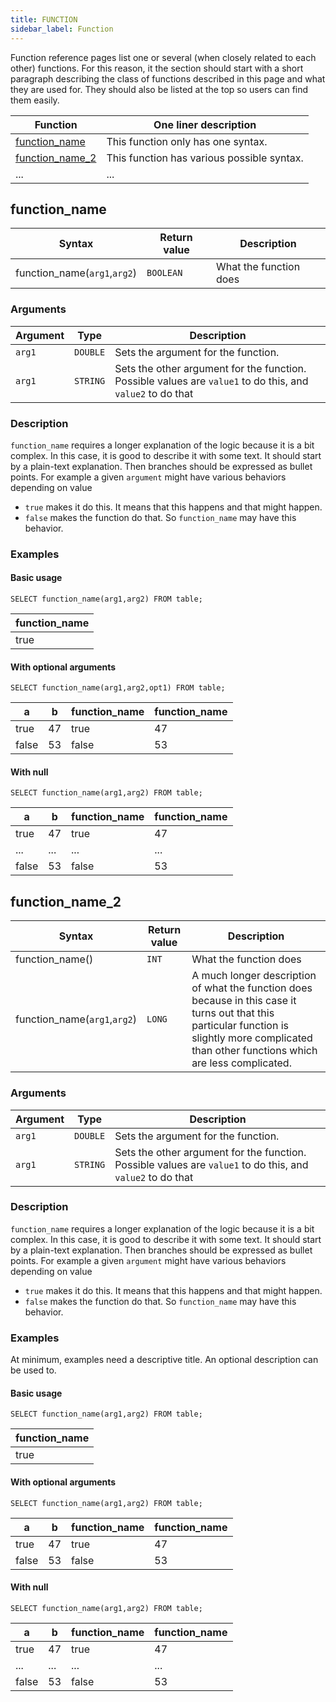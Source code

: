 ```yaml
---
title: FUNCTION
sidebar_label: Function
---
```


Function reference pages list one or several (when closely related to each
other) functions. For this reason, it the section should start with a short
paragraph describing the class of functions described in this page and what they
are used for. They should also be listed at the top so users can find them
easily.

| Function                            | One liner description                      |
| ----------------------------------- | ------------------------------------------ |
| [function_name](#function_name)     | This function only has one syntax.         |
| [function_name_2](#function_name_2) | This function has various possible syntax. |
| ...                                 | ...                                        |

## function_name

| Syntax                       | Return value | Description            |
| ---------------------------- | ------------ | ---------------------- |
| function_name(`arg1`,`arg2`) | `BOOLEAN`    | What the function does |

### Arguments

| Argument | Type     | Description                                                                                                |
| -------- | -------- | ---------------------------------------------------------------------------------------------------------- |
| `arg1`   | `DOUBLE` | Sets the argument for the function.                                                                        |
| `arg1`   | `STRING` | Sets the other argument for the function. Possible values are `value1` to do this, and `value2` to do that |

### Description

`function_name` requires a longer explanation of the logic because it is a bit
complex. In this case, it is good to describe it with some text. It should start
by a plain-text explanation. Then branches should be expressed as bullet points.
For example a given `argument` might have various behaviors depending on value

- `true` makes it do this. It means that this happens and that might happen.
- `false` makes the function do that. So `function_name` may have this behavior.

### Examples

#### Basic usage

```questdb-sql title="Example description - Scalar result"
SELECT function_name(arg1,arg2) FROM table;
```

| function_name |
| ------------- |
| true          |

#### With optional arguments

```questdb-sql title="Example description - Table result"
SELECT function_name(arg1,arg2,opt1) FROM table;
```

| a     | b   | function_name | function_name |
| ----- | --- | ------------- | ------------- |
| true  | 47  | true          | 47            |
| false | 53  | false         | 53            |

#### With null

```questdb-sql title="Example description - Series result"
SELECT function_name(arg1,arg2) FROM table;
```

| a     | b   | function_name | function_name |
| ----- | --- | ------------- | ------------- |
| true  | 47  | true          | 47            |
| ...   | ... | ...           | ...           |
| false | 53  | false         | 53            |

## function_name_2

| Syntax                       | Return value | Description                                                                                                                                                                                       |
| ---------------------------- | ------------ | ------------------------------------------------------------------------------------------------------------------------------------------------------------------------------------------------- |
| function_name()              | `INT`        | What the function does                                                                                                                                                                            |
| function_name(`arg1`,`arg2`) | `LONG`       | A much longer description of what the function does because in this case it turns out that this particular function is slightly more complicated than other functions which are less complicated. |

### Arguments

| Argument | Type     | Description                                                                                                |
| -------- | -------- | ---------------------------------------------------------------------------------------------------------- |
| `arg1`   | `DOUBLE` | Sets the argument for the function.                                                                        |
| `arg1`   | `STRING` | Sets the other argument for the function. Possible values are `value1` to do this, and `value2` to do that |

### Description

`function_name` requires a longer explanation of the logic because it is a bit
complex. In this case, it is good to describe it with some text. It should start
by a plain-text explanation. Then branches should be expressed as bullet points.
For example a given `argument` might have various behaviors depending on value

- `true` makes it do this. It means that this happens and that might happen.
- `false` makes the function do that. So `function_name` may have this behavior.

### Examples

At minimum, examples need a descriptive title. An optional description can be
used to.

#### Basic usage

```questdb-sql title="Example description - Scalar result"
SELECT function_name(arg1,arg2) FROM table;
```

| function_name |
| ------------- |
| true          |

#### With optional arguments

```questdb-sql title="Example description - Table result"
SELECT function_name(arg1,arg2) FROM table;
```

| a     | b   | function_name | function_name |
| ----- | --- | ------------- | ------------- |
| true  | 47  | true          | 47            |
| false | 53  | false         | 53            |

#### With null

```questdb-sql title="Example description - Series result"
SELECT function_name(arg1,arg2) FROM table;
```

| a     | b   | function_name | function_name |
| ----- | --- | ------------- | ------------- |
| true  | 47  | true          | 47            |
| ...   | ... | ...           | ...           |
| false | 53  | false         | 53            |
